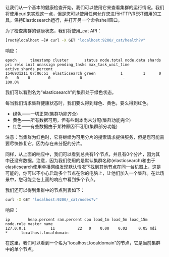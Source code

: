让我们从一个基本的健康检查开始，我们可以使用它来查看集群的运行情况。我们将使用curl来实现这一点，但是您可以使用任何允许您进行HTTP/REST调用的工具。保持Elasticsearch运行，并打开另一个命令shell窗口。

为了检查集群的健康状态，我们将使用_cat API：
```bash
[root@localhost ~]# curl -X GET "localhost:9200/_cat/health?v"
```

响应：
```
epoch      timestamp cluster       status node.total node.data shards pri relo init unassign pending_tasks max_task_wait_time active_shards_percent
1546931211 07:06:51  elasticsearch green           1         1      0   0    0    0        0             0                  -                100.0%
```

我们可以看到名为“elasticsearch”的集群处于绿色状态。

每当我们请求集群健康状态时，我们要么得到绿色、黄色，要么得到红色。
* 绿色——一切正常(集群功能齐全)
* 黄色——所有数据可用，但有些副本尚未分配(集群功能完全)
* 红色——有些数据由于某种原因不可用(集群部分功能)

注意：当集群为红色时，它将继续为可用分片的搜索请求提供服务，但是您可能需要尽快修复它，因为存在未分配的分片。

同样，从上面的响应中，我们可以看到总共有1个节点，并且有0个分片，因为其中还没有数据。注意，因为我们使用的是默认集群名称(elasticsearch)和由于elasticsearch使用单播网络发现默认情况下找到其他节点在同一台机器上，这是可能的，你可以不小心启动多个节点在你的电脑上，让他们加入一个集群。在此场景中，您可能会在上面的响应中看到多个节点。

我们还可以得到集群中的节点列表如下：
```bash
curl -X GET "localhost:9200/_cat/nodes?v"
```

响应：
```
ip        heap.percent ram.percent cpu load_1m load_5m load_15m node.role master name
127.0.0.1           11          22   0    0.00    0.02     0.05 mdi       *      localhost.localdomain
```
在这里，我们可以看到一个名为“localhost.localdomain”的节点，它是当前集群中的单个节点。
